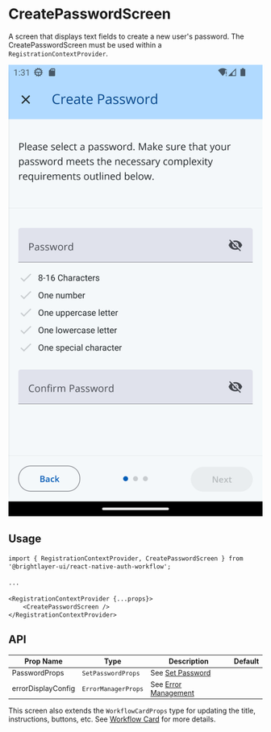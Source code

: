 # CreatePasswordScreen

A screen that displays text fields to create a new user's password. The CreatePasswordScreen must be used within a `RegistrationContextProvider`.

<!-- @todo need to update the image -->

![Create Password](../../media/screens/create-password.png)

## Usage

```tsx
import { RegistrationContextProvider, CreatePasswordScreen } from '@brightlayer-ui/react-native-auth-workflow';

...

<RegistrationContextProvider {...props}>
    <CreatePasswordScreen />
</RegistrationContextProvider>
```

## API

| Prop Name          | Type                | Description                                       | Default |
| ------------------ | ------------------- | ------------------------------------------------- | ------- |
| PasswordProps      | `SetPasswordProps`  | See [Set Password](../components/set-password.md) |         |
| errorDisplayConfig | `ErrorManagerProps` | See [Error Management](../error-management.md)    |         |

This screen also extends the `WorkflowCardProps` type for updating the title, instructions, buttons, etc. See [Workflow Card](../components/workflow-card.md) for more details.
